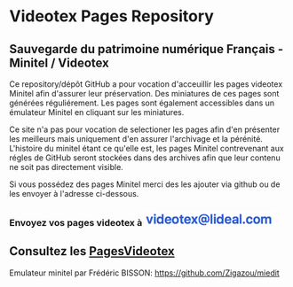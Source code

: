 # Videotex Pages Repository

## Sauvegarde du patrimoine numérique Français - Minitel / Videotex

Ce repository/dépôt GitHub a pour vocation d'acceuillir les pages videotex Minitel afin d'assurer leur préservation.
Des miniatures de ces pages sont générées réguliérement. Les pages sont également accessibles dans un émulateur Minitel en cliquant sur les miniatures.

Ce site n'a pas pour vocation de selectioner les pages afin d'en présenter les meilleurs mais uniquement d'en assurer l'archivage et la pérénité. 
L'histoire du minitel étant ce qu'elle est, les pages Minitel contrevenant aux régles de GitHub seront stockées dans des archives afin que leur contenu ne soit pas directement visible.

Si vous possédez des pages Minitel merci des les ajouter via github ou de les envoyer à l'adresse ci-dessous.

### Envoyez vos pages videotex à <img src="https://github.com/XReyRobert/VideotexPagesRepository/blob/master/ressources/email.png?raw=true">
## Consultez les  [PagesVideotex](https://github.com/XReyRobert/VideotexPagesRepository/tree/master/PagesVideotex)



Emulateur minitel par Frédéric BISSON: https://github.com/Zigazou/miedit
